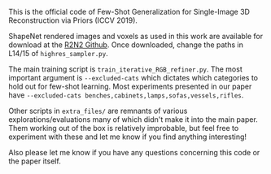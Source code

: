 This is the official code of Few-Shot Generalization for Single-Image 3D Reconstruction via Priors (ICCV 2019).

ShapeNet rendered images and voxels as used in this work are available for download at the [R2N2 Github](https://github.com/chrischoy/3D-R2N2#datasets).
Once downloaded, change the paths in L14/15 of `highres_sampler.py`.

The main training script is `train_iterative_RGB_refiner.py`. The most important argument is `--excluded-cats` which dictates which categories to hold out for few-shot learning.
Most experiments presented in our paper have `--excluded-cats benches,cabinets,lamps,sofas,vessels,rifles`.

Other scripts in `extra_files/` are remnants of various explorations/evaluations many of which didn't make it into the main paper. Them working out of the box is relatively improbable, but feel free to experiment with these and let me know if you find anything interesting!

Also please let me know if you have any questions concerning this code or the paper itself.
